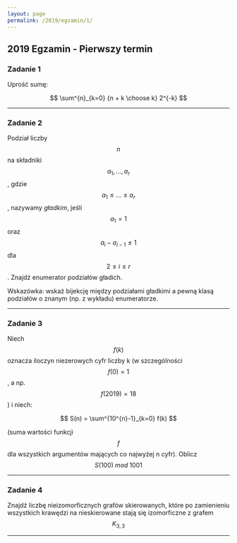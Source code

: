 ```yaml
---
layout: page
permalink: /2019/egzamin/1/
---
```


## 2019 Egzamin - Pierwszy termin

### Zadanie 1

Uprość sumę:

$$ \sum^{n}_{k=0} {n + k \choose k} 2^{-k} $$

---

### Zadanie 2

Podział liczby $$n$$ na składniki $$ a_{1} , ... , a_{r} $$, gdzie $$ a_{1} \leq ... \leq a_{r} $$,
nazywamy *gładkim*, jeśli $$ a_{1} = 1 $$ oraz $$ a_{i} - a_{i-1} \leq 1 $$ dla $$ 2 \leq i \leq r $$.
Znajdź enumerator podziałów gładich.

Wskazówka: wskaż bijekcję między podziałami gładkimi a pewną klasą podziałów o znanym (np. z wykładu)
enumeratorze.

---

### Zadanie 3

Niech $$ f(k) $$ oznacza iloczyn niezerowych cyfr liczby k (w szczególności $$ f(0) = 1 $$, a np.
$$ f(2019) = 18 $$ ) i niech:

$$ S(n) = \sum^{10^{n}-1}_{k=0} f(k) $$

(suma wartości funkcji $$ f $$ dla wszystkich argumentów mających co najwyżej n cyfr). Oblicz
$$ S(100) \;  mod \; 1001 $$

---

### Zadanie 4

Znajdź liczbę nieizomorficznych grafów skierowanych, które po zamienieniu wszystkich krawędzi na
nieskierowane stają się izomorficzne z grafem $$ K_{3,3} $$

---



